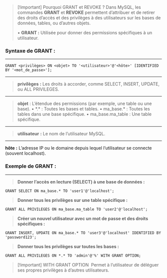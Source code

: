 

> [!important] Pourquoi GRANT et REVOKE ?
> Dans MySQL, les commandes **GRANT** et **REVOKE** permettent d’attribuer et de retirer des droits d’accès et des privilèges à des utilisateurs sur les bases de données, tables, ou d’autres objets.
> 
> • **GRANT :** Utilisée pour donner des permissions spécifiques à un utilisateur.


### **Syntaxe de GRANT** :
---

```
GRANT <privilèges> ON <objet> TO '<utilisateur>'@'<hôte>' [IDENTIFIED BY '<mot_de_passe>'];
```

---
> **privilèges** **:** Les droits à accorder, comme SELECT, INSERT, UPDATE, ou ALL PRIVILEGES. 
--- 
> **objet** : L’étendue des permissions (par exemple, une table ou une base).
	•   \*.* : Toutes les bases et tables.
	• ma_base.* : Toutes les tables dans une base spécifique.
	• ma_base.ma_table : Une table spécifique.
---
> **utilisateur** **:** Le nom de l’utilisateur MySQL.
---
   **hôte** **:** L’adresse IP ou le domaine depuis lequel l’utilisateur se connecte (souvent localhost).

### **Exemple de GRANT** :
---

>**Donner l’accès en lecture (SELECT) à une base de données :**

```
GRANT SELECT ON ma_base.* TO 'user1'@'localhost';
```

>**Donner tous les privilèges sur une table spécifique :**

```
GRANT ALL PRIVILEGES ON ma_base.ma_table TO 'user2'@'localhost';
```

>**Créer un nouvel utilisateur avec un mot de passe et des droits spécifiques :**

```
GRANT INSERT, UPDATE ON ma_base.* TO 'user3'@'localhost' IDENTIFIED BY 'password123';
```

>**Donner tous les privilèges sur toutes les bases :**

```
GRANT ALL PRIVILEGES ON *.* TO 'admin'@'%' WITH GRANT OPTION;
```


> [!important] WITH GRANT OPTION
>  Permet à l’utilisateur de déléguer ses propres privilèges à d’autres utilisateurs.
